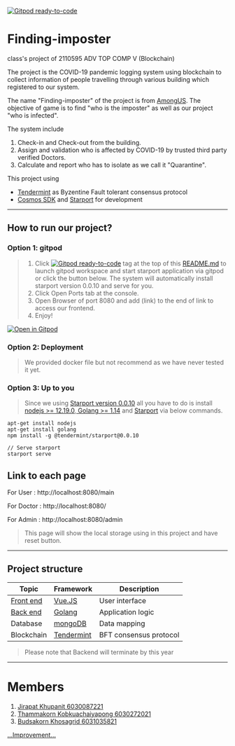 [![Gitpod ready-to-code](https://img.shields.io/badge/Gitpod-ready--to--code-blue?logo=gitpod)](https://gitpod.io/#https://github.com/chantmk/Finding-imposter)
# Finding-imposter
 class's project of 2110595 ADV TOP COMP V (Blockchain) 

The project is the COVID-19 pandemic logging system using blockchain to collect information of people travelling through various building which registered to our system.

The name "Finding-imposter" of the project is from [AmongUS](http://www.innersloth.com/gameAmongUs.php). The objective of game is to find "who is the imposter" as well as our project "who is infected".

The system include
1. Check-in and Check-out from the building.
2. Assign and validation who is affected by COVID-19 by trusted third party verified Doctors.
3. Calculate and report who has to isolate as we call it "Quarantine".


 This project using 
 - [Tendermint](https://tendermint.com/) as Byzentine Fault tolerant consensus protocol
 - [Cosmos SDK](https://docs.cosmos.network/)  and [Starport](https://github.com/tendermint/starport) for development

---
## How to run our project?
###  **Option 1: gitpod**
> 1. Click [![Gitpod ready-to-code](https://img.shields.io/badge/Gitpod-ready--to--code-blue?logo=gitpod)](https://gitpod.io/#https://github.com/chantmk/Finding-imposter) tag at the top of this [README.md](README.md) to launch gitpod workspace and start starport application via gitpod or click the button below. The system will automatically install starport version 0.0.10 and serve for you.
> 2. Click Open Ports tab at the console.
> 3. Open Browser of port 8080 and add (link) to the end of link to access our frontend.
> 4. Enjoy!

[![Open in Gitpod](https://gitpod.io/button/open-in-gitpod.svg)](https://gitpod.io/#https://github.com/<your-org>/<your-project>)


### **Option 2: Deployment**

> We provided docker file but not recommend as we have never tested it yet.

### **Option 3: Up to you**
> Since we using [Starport version 0.0.10](https://github.com/tendermint/starport) all you have to do is install [nodejs >= 12.19.0](https://nodejs.org/en/),[ Golang >= 1.14](https://golang.org/) and [Starport](https://github.com/tendermint/starport) via below commands.

```
apt-get install nodejs
apt-get install golang
npm install -g @tendermint/starport@0.0.10

// Serve starport
starport serve
```

## Link to each page
For User : http://localhost:8080/main

For Doctor : http://localhost:8080/

For Admin : http://localhost:8080/admin
> This page will show the local storage using in this project and have reset button.

---
## Project structure
|Topic|Framework|Description|
|-|-|-|
|[Front end](doc/Frontend.md)| [Vue.JS](https://vuejs.org/) | User interface 
|[Back end](doc/Backend.md)| [Golang](https://golang.org/) | Application logic
|Database|[mongoDB](https://www.mongodb.com/)|Data mapping
|Blockchain| [Tendermint](https://tendermint.com/)| BFT consensus protocol


> Please note that Backend will terminate by this year
---
# Members
1. [Jirapat Khupanit 6030087221](https://github.com/focusjk)
2. [Thammakorn Kobkuachaiyapong 6030272021](https://github.com/chantmk)
3. [Budsakorn Khosagrid 6031035821](https://github.com/mingokl02135)

[...Improvement...](doc/Improvement.md)
